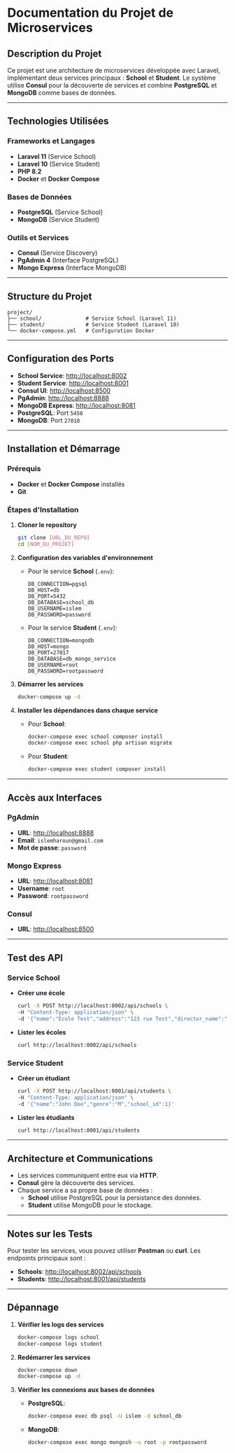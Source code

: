# Documentation du Projet de Microservices

## Description du Projet
Ce projet est une architecture de microservices développée avec Laravel, implémentant deux services principaux : **School** et **Student**. Le système utilise **Consul** pour la découverte de services et combine **PostgreSQL** et **MongoDB** comme bases de données.

---

## Technologies Utilisées

### Frameworks et Langages
- **Laravel 11** (Service School)
- **Laravel 10** (Service Student)
- **PHP 8.2**
- **Docker** et **Docker Compose**

### Bases de Données
- **PostgreSQL** (Service School)
- **MongoDB** (Service Student)

### Outils et Services
- **Consul** (Service Discovery)
- **PgAdmin 4** (Interface PostgreSQL)
- **Mongo Express** (Interface MongoDB)

---

## Structure du Projet

```plaintext
project/
├── school/              # Service School (Laravel 11)
├── student/             # Service Student (Laravel 10)
└── docker-compose.yml   # Configuration Docker
```

---

## Configuration des Ports

- **School Service**: [http://localhost:8002](http://localhost:8002)
- **Student Service**: [http://localhost:8001](http://localhost:8001)
- **Consul UI**: [http://localhost:8500](http://localhost:8500)
- **PgAdmin**: [http://localhost:8888](http://localhost:8888)
- **MongoDB Express**: [http://localhost:8081](http://localhost:8081)
- **PostgreSQL**: Port `5450`
- **MongoDB**: Port `27018`

---

## Installation et Démarrage

### Prérequis
- **Docker** et **Docker Compose** installés
- **Git**

### Étapes d'Installation

1. **Cloner le repository**
   ```bash
   git clone [URL_DU_REPO]
   cd [NOM_DU_PROJET]
   ```

2. **Configuration des variables d'environnement**

   - Pour le service **School** (`.env`):
     ```env
     DB_CONNECTION=pgsql
     DB_HOST=db
     DB_PORT=5432
     DB_DATABASE=school_db
     DB_USERNAME=islem
     DB_PASSWORD=password
     ```

   - Pour le service **Student** (`.env`):
     ```env
     DB_CONNECTION=mongodb
     DB_HOST=mongo
     DB_PORT=27017
     DB_DATABASE=db_mongo_service
     DB_USERNAME=root
     DB_PASSWORD=rootpassword
     ```

3. **Démarrer les services**
   ```bash
   docker-compose up -d
   ```

4. **Installer les dépendances dans chaque service**

   - Pour **School**:
     ```bash
     docker-compose exec school composer install
     docker-compose exec school php artisan migrate
     ```

   - Pour **Student**:
     ```bash
     docker-compose exec student composer install
     ```

---

## Accès aux Interfaces

### PgAdmin
- **URL**: [http://localhost:8888](http://localhost:8888)
- **Email**: `islemharoun@gmail.com`
- **Mot de passe**: `password`

### Mongo Express
- **URL**: [http://localhost:8081](http://localhost:8081)
- **Username**: `root`
- **Password**: `rootpassword`

### Consul
- **URL**: [http://localhost:8500](http://localhost:8500)

---

## Test des API

### Service School

- **Créer une école**
  ```bash
  curl -X POST http://localhost:8002/api/schools \
  -H "Content-Type: application/json" \
  -d '{"name":"École Test","address":"123 rue Test","director_name":"John Doe"}'
  ```

- **Lister les écoles**
  ```bash
  curl http://localhost:8002/api/schools
  ```

### Service Student

- **Créer un étudiant**
  ```bash
  curl -X POST http://localhost:8001/api/students \
  -H "Content-Type: application/json" \
  -d '{"name":"John Doe","genre":"M","school_id":1}'
  ```

- **Lister les étudiants**
  ```bash
  curl http://localhost:8001/api/students
  ```

---

## Architecture et Communications

- Les services communiquent entre eux via **HTTP**.
- **Consul** gère la découverte des services.
- Chaque service a sa propre base de données :
  - **School** utilise PostgreSQL pour la persistance des données.
  - **Student** utilise MongoDB pour le stockage.

---

## Notes sur les Tests

Pour tester les services, vous pouvez utiliser **Postman** ou **curl**. Les endpoints principaux sont :

- **Schools**: [http://localhost:8002/api/schools](http://localhost:8002/api/schools)
- **Students**: [http://localhost:8001/api/students](http://localhost:8001/api/students)

---

## Dépannage

1. **Vérifier les logs des services**
   ```bash
   docker-compose logs school
   docker-compose logs student
   ```

2. **Redémarrer les services**
   ```bash
   docker-compose down
   docker-compose up -d
   ```

3. **Vérifier les connexions aux bases de données**

   - **PostgreSQL**:
     ```bash
     docker-compose exec db psql -U islem -d school_db
     ```

   - **MongoDB**:
     ```bash
     docker-compose exec mongo mongosh -u root -p rootpassword
     
